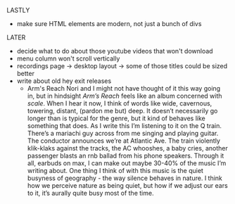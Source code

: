 LASTLY
- make sure HTML elements are modern, not just a bunch of divs

LATER
- decide what to do about those youtube videos that won't download
- menu column won't scroll vertically
- recordings page -> desktop layout -> some of those titles could be sized better
- write about old hey exit releases
	- Arm's Reach
		Nori and I might not have thought of it this way going in, but in hindsight *Arm’s Reach* feels like an album concerned with *scale*. When I hear it now, I think of words like wide, cavernous, towering, distant, (pardon me but) deep. It doesn’t necessarily go longer than is typical for the genre, but it kind of behaves like something that does.
		As I write this I’m listening to it on the Q train. There’s a mariachi guy across from me singing and playing guitar. The conductor announces we’re at Atlantic Ave. The train violently klik-klaks against the tracks, the AC whooshes, a baby cries, another passenger blasts an rnb ballad from his phone speakers. Through it all, earbuds on max, I can make out maybe 30-40% of the music I’m writing about.
		One thing I think of with this music is the quiet busyness of geography - the way silence behaves in nature. I think how we perceive nature as being quiet, but how if we adjust our ears to it,  it’s aurally quite busy most of the time.